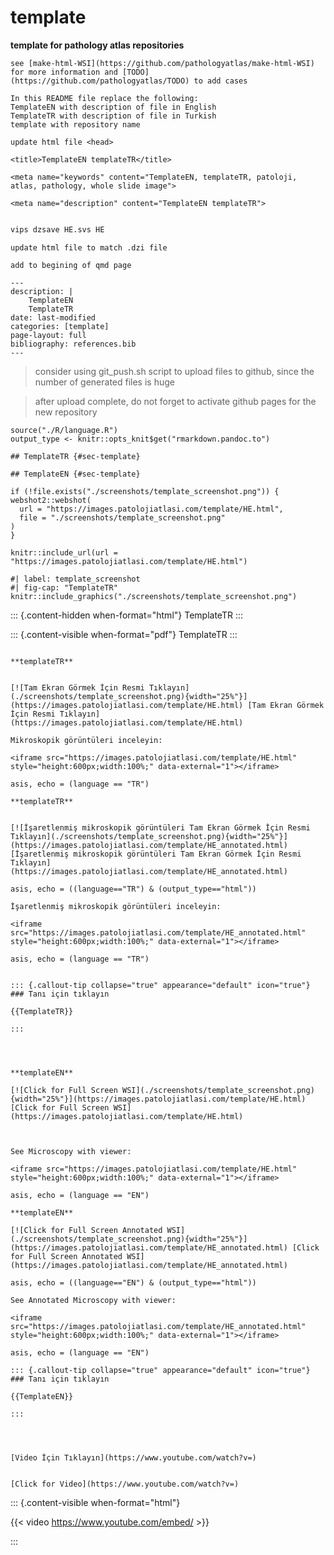 # template


**template for pathology atlas repositories**


```
see [make-html-WSI](https://github.com/pathologyatlas/make-html-WSI) for more information and [TODO](https://github.com/pathologyatlas/TODO) to add cases
```

```
In this README file replace the following:
TemplateEN with description of file in English
TemplateTR with description of file in Turkish
template with repository name

```


```
update html file <head>

<title>TemplateEN templateTR</title>

<meta name="keywords" content="TemplateEN, templateTR, patoloji, atlas, pathology, whole slide image">

<meta name="description" content="TemplateEN templateTR">

```



```zsh

vips dzsave HE.svs HE

```



```
update html file to match .dzi file

```


```
add to begining of qmd page

---
description: |
    TemplateEN
    TemplateTR
date: last-modified
categories: [template]
page-layout: full
bibliography: references.bib
---

```



> consider using git_push.sh script to upload files to github, since the number of generated files is huge

> after upload complete, do not forget to activate github pages for the new repository



```{r language template, echo=FALSE, include=TRUE}
source("./R/language.R")
output_type <- knitr::opts_knit$get("rmarkdown.pandoc.to")
```




```{asis, echo = (language == "TR")}
## TemplateTR {#sec-template}
```


```{asis, echo = (language == "EN")}
## TemplateEN {#sec-template}
```


```{r template screenshot, eval=TRUE, include=FALSE}
if (!file.exists("./screenshots/template_screenshot.png")) {
webshot2::webshot(
  url = "https://images.patolojiatlasi.com/template/HE.html",
  file = "./screenshots/template_screenshot.png"
)
}
```

```{comment, echo=FALSE, include=FALSE, eval=FALSE}
knitr::include_url(url = "https://images.patolojiatlasi.com/template/HE.html")
```

```{comment, echo=FALSE, include=FALSE, eval=FALSE}
#| label: template_screenshot
#| fig-cap: "TemplateTR"
knitr::include_graphics("./screenshots/template_screenshot.png")
```


::: {.content-hidden when-format="html"}
TemplateTR
:::

::: {.content-visible when-format="pdf"}
TemplateTR
:::



```{asis, echo = (language == "TR")}

**templateTR**


[![Tam Ekran Görmek İçin Resmi Tıklayın](./screenshots/template_screenshot.png){width="25%"}](https://images.patolojiatlasi.com/template/HE.html) [Tam Ekran Görmek İçin Resmi Tıklayın](https://images.patolojiatlasi.com/template/HE.html)
```


```{asis, echo = ((language=="TR") & (output_type=="html"))}
Mikroskopik görüntüleri inceleyin:

<iframe src="https://images.patolojiatlasi.com/template/HE.html" style="height:600px;width:100%;" data-external="1"></iframe>

```



```{comment} 
asis, echo = (language == "TR")

**templateTR**


[![İşaretlenmiş mikroskopik görüntüleri Tam Ekran Görmek İçin Resmi Tıklayın](./screenshots/template_screenshot.png){width="25%"}](https://images.patolojiatlasi.com/template/HE_annotated.html) [İşaretlenmiş mikroskopik görüntüleri Tam Ekran Görmek İçin Resmi Tıklayın](https://images.patolojiatlasi.com/template/HE_annotated.html)
```

```{comment} 
asis, echo = ((language=="TR") & (output_type=="html"))

İşaretlenmiş mikroskopik görüntüleri inceleyin:

<iframe src="https://images.patolojiatlasi.com/template/HE_annotated.html" style="height:600px;width:100%;" data-external="1"></iframe>

```



```{comment}
asis, echo = (language == "TR")


::: {.callout-tip collapse="true" appearance="default" icon="true"}
### Tanı için tıklayın

{{TemplateTR}}

:::



```


```{asis, echo = (language == "EN")}

**templateEN**

[![Click for Full Screen WSI](./screenshots/template_screenshot.png){width="25%"}](https://images.patolojiatlasi.com/template/HE.html) [Click for Full Screen WSI](https://images.patolojiatlasi.com/template/HE.html)


```



```{asis, echo = ((language == "EN") & (output_type=="html"))} 

See Microscopy with viewer: 

<iframe src="https://images.patolojiatlasi.com/template/HE.html" style="height:600px;width:100%;" data-external="1"></iframe>

```


```{comment}
asis, echo = (language == "EN")

**templateEN**

[![Click for Full Screen Annotated WSI](./screenshots/template_screenshot.png){width="25%"}](https://images.patolojiatlasi.com/template/HE_annotated.html) [Click for Full Screen Annotated WSI](https://images.patolojiatlasi.com/template/HE_annotated.html)
```



```{comment}
asis, echo = ((language=="EN") & (output_type=="html"))

See Annotated Microscopy with viewer: 

<iframe src="https://images.patolojiatlasi.com/template/HE_annotated.html" style="height:600px;width:100%;" data-external="1"></iframe>

```




```{comment}
asis, echo = (language == "EN")

::: {.callout-tip collapse="true" appearance="default" icon="true"}
### Tanı için tıklayın

{{TemplateEN}}

:::



```





```{asis, echo = (language == "TR")}

[Video İçin Tıklayın](https://www.youtube.com/watch?v=)

```


```{asis, echo = (language == "EN")}

[Click for Video](https://www.youtube.com/watch?v=)

```



::: {.content-visible when-format="html"}

{{< video https://www.youtube.com/embed/ >}}

:::




